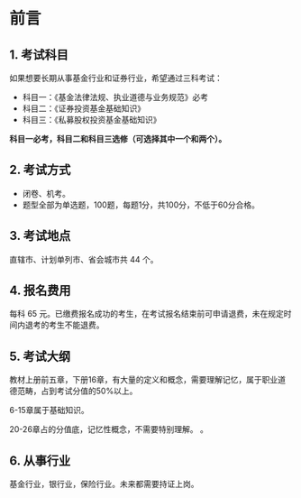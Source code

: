 # 前言

## 1. 考试科目

如果想要长期从事基金行业和证券行业，希望通过三科考试：

- 科目一：《基金法律法规、执业道德与业务规范》必考
- 科目二：《证券投资基金基础知识》
- 科目三：《私募股权投资基金基础知识》

**科目一必考，科目二和科目三选修（可选择其中一个和两个）。**

## 2. 考试方式

- 闭卷、机考。
- 题型全部为单选题，100题，每题1分，共100分，不低于60分合格。

## 3. 考试地点

直辖市、计划单列市、省会城市共 44 个。

## 4. 报名费用

每科 65 元。已缴费报名成功的考生，在考试报名结束前可申请退费，未在规定时间内退考的考生不能退费。

## 5. 考试大纲

教材上册前五章，下册16章，有大量的定义和概念，需要理解记忆，属于职业道德范畴，占到考试分值的50%以上。

6-15章属于基础知识。

20-26章占的分值底，记忆性概念，不需要特别理解。
。
## 6. 从事行业

基金行业，银行业，保险行业。未来都需要持证上岗。